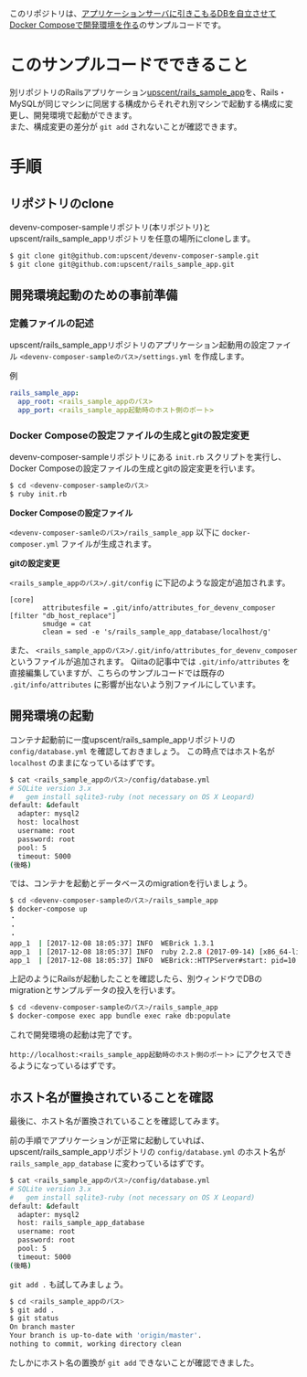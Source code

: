 このリポジトリは、[アプリケーションサーバに引きこもるDBを自立させてDocker Composeで開発環境を作る](https://qiita.com/upscent/private/8d9ebd1f4f4cc11b12a6)のサンプルコードです。

# このサンプルコードでできること

別リポジトリのRailsアプリケーション[upscent/rails_sample_app](https://github.com/upscent/rails_sample_app)を、Rails・MySQLが同じマシンに同居する構成からそれぞれ別マシンで起動する構成に変更し、開発環境で起動ができます。  
また、構成変更の差分が `git add` されないことが確認できます。

# 手順

## リポジトリのclone

devenv-composer-sampleリポジトリ(本リポジトリ)とupscent/rails_sample_appリポジトリを任意の場所にcloneします。

```sh
$ git clone git@github.com:upscent/devenv-composer-sample.git
$ git clone git@github.com:upscent/rails_sample_app.git
```

## 開発環境起動のための事前準備

### 定義ファイルの記述

upscent/rails_sample_appリポジトリのアプリケーション起動用の設定ファイル `<devenv-composer-sampleのパス>/settings.yml` を作成します。

例
```yml
rails_sample_app:
  app_root: <rails_sample_appのパス>
  app_port: <rails_sample_app起動時のホスト側のポート>
```

### Docker Composeの設定ファイルの生成とgitの設定変更

devenv-composer-sampleリポジトリにある `init.rb` スクリプトを実行し、Docker Composeの設定ファイルの生成とgitの設定変更を行います。

```sh
$ cd <devenv-composer-sampleのパス>
$ ruby init.rb
```

**Docker Composeの設定ファイル**

`<devenv-composer-samleのパス>/rails_sample_app` 以下に `docker-composer.yml` ファイルが生成されます。

**gitの設定変更**

`<rails_sample_appのパス>/.git/config` に下記のような設定が追加されます。

```
[core]
        attributesfile = .git/info/attributes_for_devenv_composer
[filter "db_host_replace"]
        smudge = cat
        clean = sed -e 's/rails_sample_app_database/localhost/g'
```

また、 `<rails_sample_appのパス>/.git/info/attributes_for_devenv_composer` というファイルが追加されます。
Qiitaの記事中では `.git/info/attributes` を直接編集していますが、こちらのサンプルコードでは既存の `.git/info/attributes` に影響が出ないよう別ファイルにしています。

## 開発環境の起動

コンテナ起動前に一度upscent/rails_sample_appリポジトリの `config/database.yml` を確認しておきましょう。
この時点ではホスト名が `localhost` のままになっているはずです。

```sh
$ cat <rails_sample_appのパス>/config/database.yml
# SQLite version 3.x
#   gem install sqlite3-ruby (not necessary on OS X Leopard)
default: &default
  adapter: mysql2
  host: localhost
  username: root
  password: root
  pool: 5
  timeout: 5000
(後略)
```

では、コンテナを起動とデータベースのmigrationを行いましょう。

```sh
$ cd <devenv-composer-sampleのパス>/rails_sample_app
$ docker-compose up
・
・
・
app_1  | [2017-12-08 18:05:37] INFO  WEBrick 1.3.1
app_1  | [2017-12-08 18:05:37] INFO  ruby 2.2.8 (2017-09-14) [x86_64-linux]
app_1  | [2017-12-08 18:05:37] INFO  WEBrick::HTTPServer#start: pid=10 port=3000
```

上記のようにRailsが起動したことを確認したら、別ウィンドウでDBのmigrationとサンプルデータの投入を行います。

```sh
$ cd <devenv-composer-sampleのパス>/rails_sample_app
$ docker-compose exec app bundle exec rake db:populate
```

これで開発環境の起動は完了です。

`http://localhost:<rails_sample_app起動時のホスト側のポート>` にアクセスできるようになっているはずです。

## ホスト名が置換されていることを確認

最後に、ホスト名が置換されていることを確認してみます。

前の手順でアプリケーションが正常に起動していれば、upscent/rails_sample_appリポジトリの `config/database.yml` のホスト名が `rails_sample_app_database` に変わっているはずです。

```sh
$ cat <rails_sample_appのパス>/config/database.yml
# SQLite version 3.x
#   gem install sqlite3-ruby (not necessary on OS X Leopard)
default: &default
  adapter: mysql2
  host: rails_sample_app_database
  username: root
  password: root
  pool: 5
  timeout: 5000
(後略)
```

`git add .` も試してみましょう。

```sh
$ cd <rails_sample_appのパス>
$ git add .
$ git status
On branch master
Your branch is up-to-date with 'origin/master'.
nothing to commit, working directory clean
```

たしかにホスト名の置換が `git add` できないことが確認できました。
